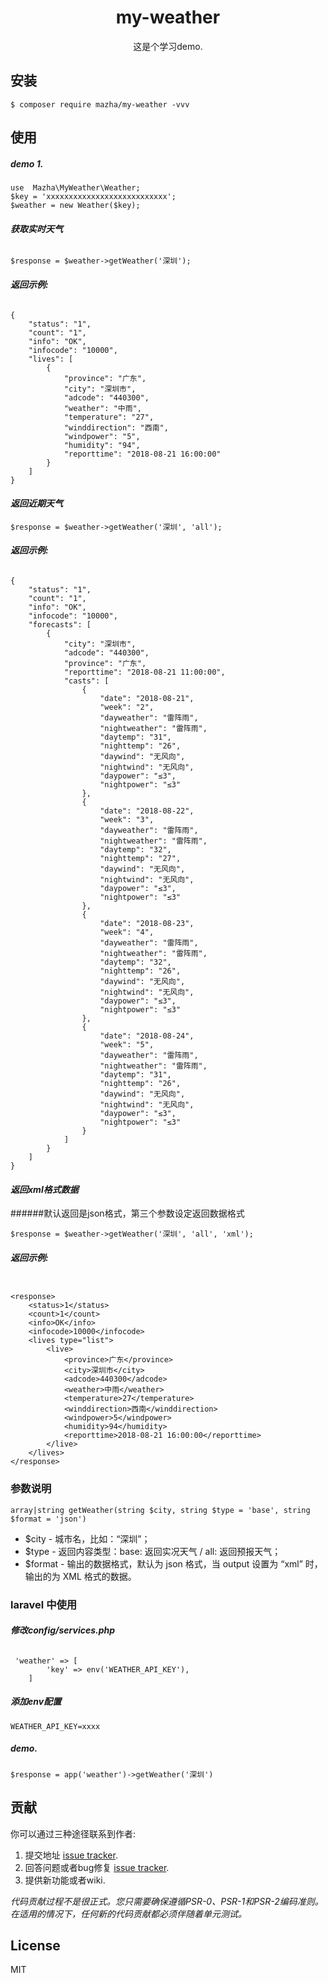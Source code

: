 <h1 align="center"> my-weather </h1>

<p align="center">这是个学习demo.</p>


## 安装

```shell
$ composer require mazha/my-weather -vvv
```

## 使用

##### demo 1.
```
use  Mazha\MyWeather\Weather;
$key = 'xxxxxxxxxxxxxxxxxxxxxxxxxxx';
$weather = new Weather($key);
```
#### ***获取实时天气***
```

$response = $weather->getWeather('深圳');
```
###### **返回示例:**
```$xslt
{
    "status": "1",
    "count": "1",
    "info": "OK",
    "infocode": "10000",
    "lives": [
        {
            "province": "广东",
            "city": "深圳市",
            "adcode": "440300",
            "weather": "中雨",
            "temperature": "27",
            "winddirection": "西南",
            "windpower": "5",
            "humidity": "94",
            "reporttime": "2018-08-21 16:00:00"
        }
    ]
}
```
#### ***返回近期天气***

```$xslt
$response = $weather->getWeather('深圳', 'all');
```
###### **返回示例:**
```$xslt
{
    "status": "1", 
    "count": "1", 
    "info": "OK", 
    "infocode": "10000", 
    "forecasts": [
        {
            "city": "深圳市", 
            "adcode": "440300", 
            "province": "广东", 
            "reporttime": "2018-08-21 11:00:00", 
            "casts": [
                {
                    "date": "2018-08-21", 
                    "week": "2", 
                    "dayweather": "雷阵雨", 
                    "nightweather": "雷阵雨", 
                    "daytemp": "31", 
                    "nighttemp": "26", 
                    "daywind": "无风向", 
                    "nightwind": "无风向", 
                    "daypower": "≤3", 
                    "nightpower": "≤3"
                }, 
                {
                    "date": "2018-08-22", 
                    "week": "3", 
                    "dayweather": "雷阵雨", 
                    "nightweather": "雷阵雨", 
                    "daytemp": "32", 
                    "nighttemp": "27", 
                    "daywind": "无风向", 
                    "nightwind": "无风向", 
                    "daypower": "≤3", 
                    "nightpower": "≤3"
                }, 
                {
                    "date": "2018-08-23", 
                    "week": "4", 
                    "dayweather": "雷阵雨", 
                    "nightweather": "雷阵雨", 
                    "daytemp": "32", 
                    "nighttemp": "26", 
                    "daywind": "无风向", 
                    "nightwind": "无风向", 
                    "daypower": "≤3", 
                    "nightpower": "≤3"
                }, 
                {
                    "date": "2018-08-24", 
                    "week": "5", 
                    "dayweather": "雷阵雨", 
                    "nightweather": "雷阵雨", 
                    "daytemp": "31", 
                    "nighttemp": "26", 
                    "daywind": "无风向", 
                    "nightwind": "无风向", 
                    "daypower": "≤3", 
                    "nightpower": "≤3"
                }
            ]
        }
    ]
}
```
#### ***返回xml格式数据***
######默认返回是json格式，第三个参数设定返回数据格式
```$xslt
$response = $weather->getWeather('深圳', 'all', 'xml');
```
###### **返回示例:**
```$xslt

<response>
    <status>1</status>
    <count>1</count>
    <info>OK</info>
    <infocode>10000</infocode>
    <lives type="list">
        <live>
            <province>广东</province>
            <city>深圳市</city>
            <adcode>440300</adcode>
            <weather>中雨</weather>
            <temperature>27</temperature>
            <winddirection>西南</winddirection>
            <windpower>5</windpower>
            <humidity>94</humidity>
            <reporttime>2018-08-21 16:00:00</reporttime>
        </live>
    </lives>
</response>
```

### 参数说明

```$xslt
array|string getWeather(string $city, string $type = 'base', string $format = 'json')
```
 * $city - 城市名，比如：“深圳”；
 * $type - 返回内容类型：base: 返回实况天气 / all: 返回预报天气；
 * $format - 输出的数据格式，默认为 json 格式，当 output 设置为 “xml” 时，输出的为 XML 格式的数据。

### laravel 中使用
###### ***修改config/services.php***
```
 'weather' => [
        'key' => env('WEATHER_API_KEY'),
    ]
```
##### ***添加env配置***
```
WEATHER_API_KEY=xxxx
```
##### demo.
```
$response = app('weather')->getWeather('深圳')
```

## 贡献

你可以通过三种途径联系到作者:

1. 提交地址 [issue tracker](https://github.com/MAZHAL/my-weather/issues).
2. 回答问题或者bug修复 [issue tracker](https://github.com/MAZHAL/my-weather/issues).
3. 提供新功能或者wiki.

_代码贡献过程不是很正式。您只需要确保遵循PSR-0、PSR-1和PSR-2编码准则。在适用的情况下，任何新的代码贡献都必须伴随着单元测试。_

## License

MIT